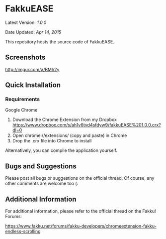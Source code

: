 # FakkuEASE
Latest Version: _1.0.0_

Date Updated: _Apr 14, 2015_

This repository hosts the source code of FakkuEASE. 

## Screenshots
http://imgur.com/a/BMh2y

## Quick Installation
### Requirements
Google Chrome

1. Download the Chrome Extension from my Dropbox https://www.dropbox.com/s/ah1v6tvd4sfdyw9/fakkuEASE%201.0.0.crx?dl=0
2. Open chrome://extensions/ (copy and paste) in Chrome
3. Drop the .crx file into Chrome to install

Alternatively, you can compile the application yourself.

## Bugs and Suggestions
Please post all bugs or suggestions on the official thread. Of course, any other comments are welcome too (:

## Additional Information
For additional information, please refer to the official thread on the Fakku! Forums:

https://www.fakku.net/forums/fakku-developers/chromeextension-fakku-endless-scrolling
